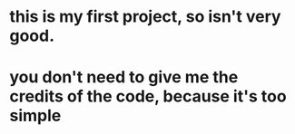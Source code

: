 # this is my first project, so isn't very good.
# you don't need to give me the credits of the code, because it's too simple
